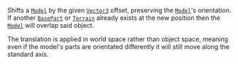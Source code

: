 Shifts a [`Model`](https://create.roblox.com/docs/reference/engine/classes/Model) by the given [`Vector3`](https://create.roblox.com/docs/reference/engine/datatypes/Vector3) offset, preserving
the [`Model`](https://create.roblox.com/docs/reference/engine/classes/Model)'s orientation. If another [`BasePart`](https://create.roblox.com/docs/reference/engine/classes/BasePart) or
[`Terrain`](https://create.roblox.com/docs/reference/engine/classes/Terrain) already exists at the new position then the [`Model`](https://create.roblox.com/docs/reference/engine/classes/Model)
will overlap said object.

The translation is applied in world space rather than object space,
meaning even if the model's parts are orientated differently it will still
move along the standard axis.